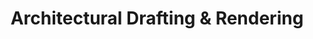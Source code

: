 ---
title: Architectural Drafting & Rendering
description: At Inteck3d, we’re all about service and what we can do for you. We offer a variety of different options from 2D drafting to 3D images, videos, and 360 tours.

hero1: Architectural Design, Drafting, & Rendering with
hero2: Inteck3d
hero3: See your vision. Expand the potential.

heading1: See it before you Build it.
heading1_sub: "Do you want to renovate, pre-sell your condo or housing development, or finally build your dream home? What if you could see or showcase your space before construction even begins? Using sophisticated software, Inteck3d creates high end images and tours of your home in stunning virtual reality. If you’re in the housing business, you can showcase and sell your homes before the foundation is even laid. And if you’re building that dream kitchen or bathroom, not only can you see your vision, but you can also see and experiment with paint hues, cabinets, windows, shingles, and everything in between."

service1: 2D & 3D Rendering
service1_desc: "We can build a 3D virtual reality from your already existing 2D drafting or vice versa: produce 2D blueprints ready for construction from your envisioned 3D space. Quality can range from general to detailed - we are versatile and ready to meet your needs."

service2: 3D Tours & Videos
service2_desc: "Showcase and market your space with a beautifully rendered video tour available in either Bronze, Gold, or Platinum quality. Or try a 360 self guided tour to envision your dream home - perfection is achievable when you can chew on the space from wall to wall, corner to corner."

service3: Architectural Drawing
service3_desc: "Our drawings aren’t just a sketch of your vision; they can make your plans a reality. Our specialists produce architectural drawings for permit applications. Take our blueprints, give them to your builder and start construction right away!"


heading2: We’re Specialists in Chief Architect software, Drafting, and 3D Visualization…What can we do for you?
heading2_sub: "At Inteck3d, we’re all about service and what we can do for you. We offer a variety of different options from 2D drafting to 3D images, videos, and 360 tours. If you’re someone looking to build a dream house, a secondary suite, or a kitchen or basement renovation you’ll likely want a different product than a developer wanting to showcase and market their condo or housing development.
<br><br>
We offer 2D drafting services that create construction documents ready to be handed to a builder. If you already have a draft in Chief Architect software but you need some advice or help on your project, we’re here for you! We can finish your plan files properly and create efficient templates to save you some time and effort.
<br><br>
If you’re looking for a more polished 3D product, not just a 2D draft, then the Bronze, Gold, and Platinum tours and images are more suited to your needs.
<br><br>
<strong>Our Bronze</strong> quality images and video renders are perfect for visualizing spatial orientation and referencing. The renders can be produced almost instantaneously and are inexpensive, although not superb quality.
<br><br>
<strong>Gold</strong> quality renders are an affordable balance between the Bronze lower quality and the pristine quality of Platinum. Gold allows you to see textures, lighting, and colours in detail.
<br><br>
<strong>Platinum</strong> renders are perfect if you want to market and showcase a rental property, condo, or housing development. Potential prospects will be wowed by the clarity and details of your space captured in stunning virtual reality. Platinum pricing is the ideal choice if you can spread the cost over numerous units.
<br><br>
<strong>The 360 Tour</strong> is another fantastic product to help you market your rental property or secondary income suite. A Gold or Platinum video is a good way to catch interest but if your prospects want a more detailed look, the 360 self guided tour lets them take their time going through the whole house. If you’re doing a renovation and want to study it in detail, the 360 tour is also the best choice for you."

image1: v1615303495/Inteck3d/3drendering_vbbxmj.jpg

Testimonial1_comment: "Working with you has been a game changer "
Testimonial1_name: Katja Rimmi - Katja Rimmi Interiors
Testimonial1: Working with Inteck3d has been a game changer for our business. We design whole house remodels for our clients and we also work on new home design and construction. It would not be possible for us to keep up with demand and deliver in a timely fashion for our clients without the expert help from Inteck3d in visualizing these homes in 3D. They communicate proactively and clearly, understanding our needs and objectives easily.  

Testimonial2_comment: "A trusted partner "
Testimonial2_name: Jason M. Cutter - Transcend Inc.
Testimonial2: Since I have started working with Ivan and his staff at Inteck3d they have set the standard for both trust and communication. Trusting you have a partner that understands the need to adhere to deadlines is crucial in our success. Since aligning with Inteck3d we believe we have the perfect alignment where our quality products are now shown in our presentation, construction drawings and renderings. 


Testimonial3_comment: Amazing quality work
Testimonial3_name: Yan and Kimberley
Testimonial3: Designing and creating a house plan can be stressful and time consuming but working with Inteck3d for our dream home made it so easy and we could not be happier with the results. Inteck3d was very conscientious of our desires and time. The service was beyond expected. Communication was clear and easy and timelines were always respected.  They made sure to give us availabilities that worked for us. The quality of our house plan was amazing! We feel as if we’ve been in it before it’s even built.


Testimonial4_comment: Inteck3d is a breath of fresh air
Testimonial4_name: Steve Hunsader, Coronado Construction, SF Bay Area.
Testimonial4: I'm glad to have met Ivan and his crew back in 2019. In today's world, where most sub-contractors cause project delays and provide less than optimal work, Inteck3d is a breath of fresh air. They keep to their schedule while providing exceptional work. Communication from them is timely and clear. They ask questions when we provide information that could be interpreted in multiple ways instead of making assumptions. Inteck3d is now a sharp tool we'll hold close in our toolbag.


service4: Drafting/House Plans
service4_desc: Using Chief Architect, we create drafting and 2D drawings that you can use for construction documents and building permits. And the 2D drawings are duplicated simultaneously in 3D so you can still get an accurate visual representation of your space!

service5: Home Visualization
service5_desc: Inteck3d is a designer’s dream. Experiment with floor plans, walls, staircase design, the works, and nail down exactly what you envision your dream home to look like. We can even import data into our program so you can see how your actual furniture can look like in your dream space.

service6: Large Project Visualization
service6_desc: If you’re looking for a way to market your condo or housing development and find prospects before construction is finished, Inteck3d can help. Showcase your condos or homes and wow your prospects with our stunning video rendered tours.

cta: QUESTIONS ABOUT OUR SERVICES?
cta_sub: 
cta_link: /contact
---